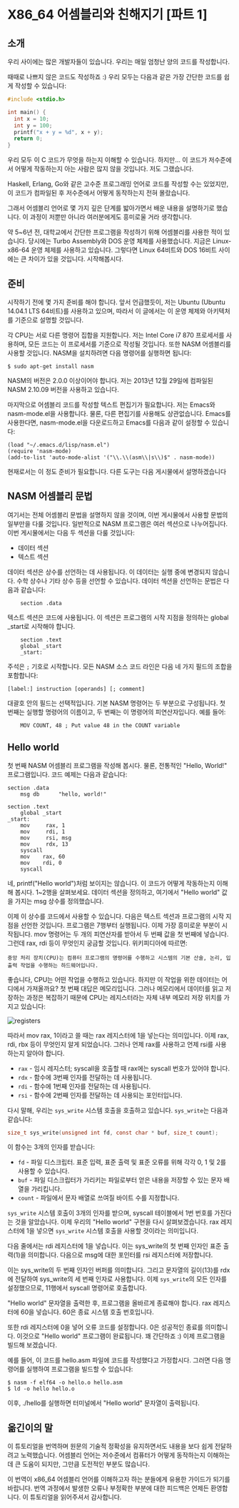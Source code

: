 # X86_64 어셈블리와 친해지기 [파트 1]

## 소개

우리 사이에는 많은 개발자들이 있습니다. 우리는 매일 엄청난 양의 코드를 작성합니다.

때때로 나쁘지 않은 코드도 작성하죠 :) 우리 모두는 다음과 같은 가장 간단한 코드를 쉽게 작성할 수 있습니다:

```c
#include <stdio.h>

int main() {
  int x = 10;
  int y = 100;
  printf("x + y = %d", x + y);
  return 0;
}
```

우리 모두 이 C 코드가 무엇을 하는지 이해할 수 있습니다. 
하지만... 이 코드가 저수준에서 어떻게 작동하는지 아는 사람은 많지 않을 것입니다. 
저도 그랬습니다.

Haskell, Erlang, Go와 같은 고수준 프로그래밍 언어로 코드를 작성할 수는 있었지만, 
이 코드가 컴파일된 후 저수준에서 어떻게 동작하는지 전혀 몰랐습니다.

그래서 어셈블리 언어로 몇 가지 깊은 단계를 밟아가면서 배운 내용을 설명하기로 했습니다. 
이 과정이 저뿐만 아니라 여러분에게도 흥미로울 거라 생각합니다.

약 5~6년 전, 대학교에서 간단한 프로그램을 작성하기 위해 어셈블리를 사용한 적이 있습니다. 
당시에는 Turbo Assembly와 DOS 운영 체제를 사용했습니다. 지금은 Linux-x86-64 운영 체제를 사용하고 있습니다. 그렇다면 Linux 64비트와 DOS 16비트 사이에는 큰 차이가 있을 것입니다. 시작해봅시다.

## 준비

시작하기 전에 몇 가지 준비를 해야 합니다. 
앞서 언급했듯이, 저는 Ubuntu (Ubuntu 14.04.1 LTS 64비트)를 사용하고 있으며, 따라서 이 글에서는 이 운영 체제와 아키텍처를 기준으로 설명할 것입니다. 

각 CPU는 서로 다른 명령어 집합을 지원합니다. 저는 Intel Core i7 870 프로세서를 사용하며, 모든 코드는 이 프로세서를 기준으로 작성될 것입니다. 
또한 NASM 어셈블리를 사용할 것입니다. NASM을 설치하려면 다음 명령어를 실행하면 됩니다:

```
$ sudo apt-get install nasm
```

NASM의 버전은 2.0.0 이상이어야 합니다.
저는 2013년 12월 29일에 컴파일된 NASM 2.10.09 버전을 사용하고 있습니다.

마지막으로 어셈블리 코드를 작성할 텍스트 편집기가 필요합니다. 저는 Emacs와 nasm-mode.el을 사용합니다.
물론, 다른 편집기를 사용해도 상관없습니다.
Emacs를 사용한다면, nasm-mode.el을 다운로드하고 Emacs를 다음과 같이 설정할 수 있습니다:

```elisp
(load "~/.emacs.d/lisp/nasm.el")
(require 'nasm-mode)
(add-to-list 'auto-mode-alist '("\\.\\(asm\\|s\\)$" . nasm-mode))
```
현재로서는 이 정도 준비가 필요합니다. 다른 도구는 다음 게시물에서 설명하겠습니다

## NASM 어셈블리 문법

여기서는 전체 어셈블리 문법을 설명하지 않을 것이며, 이번 게시물에서 사용할 문법의 일부만을 다룰 것입니다.
일반적으로 NASM 프로그램은 여러 섹션으로 나누어집니다. 이번 게시물에서는 다음 두 섹션을 다룰 것입니다:

* 데이터 섹션
* 텍스트 섹션
  
데이터 섹션은 상수를 선언하는 데 사용됩니다. 이 데이터는 실행 중에 변경되지 않습니다. 수학 상수나 기타 상수 등을 선언할 수 있습니다. 데이터 섹션을 선언하는 문법은 다음과 같습니다:

```assembly
    section .data
```

텍스트 섹션은 코드에 사용됩니다. 이 섹션은 프로그램의 시작 지점을 정의하는 global _start로 시작해야 합니다.

```assembly
    section .text
    global _start
    _start:
```

주석은 `;` 기호로 시작합니다. 모든 NASM 소스 코드 라인은 다음 네 가지 필드의 조합을 포함합니다:

```
[label:] instruction [operands] [; comment]
```

대괄호 안의 필드는 선택적입니다. 기본 NASM 명령어는 두 부분으로 구성됩니다. 첫 번째는 실행할 명령어의 이름이고, 두 번째는 이 명령어의 피연산자입니다. 예를 들어:

```assembly
    MOV COUNT, 48 ; Put value 48 in the COUNT variable
```

## Hello world

첫 번째 NASM 어셈블리 프로그램을 작성해 봅시다. 물론, 전통적인 "Hello, World!" 프로그램입니다. 코드 예제는 다음과 같습니다:

```assembly
section .data
    msg db      "hello, world!"

section .text
    global _start
_start:
    mov     rax, 1
    mov     rdi, 1
    mov     rsi, msg
    mov     rdx, 13
    syscall
    mov    rax, 60
    mov    rdi, 0
    syscall
```

네, printf("Hello world")처럼 보이지는 않습니다.
이 코드가 어떻게 작동하는지 이해해 봅시다. 1~2행을 살펴보세요. 데이터 섹션을 정의하고, 여기에서 "Hello world" 값을 가지는 msg 상수를 정의했습니다.

이제 이 상수를 코드에서 사용할 수 있습니다. 다음은 텍스트 섹션과 프로그램의 시작 지점을 선언한 것입니다. 프로그램은 7행부터 실행됩니다. 이제 가장 흥미로운 부분이 시작됩니다.
mov 명령어는 두 개의 피연산자를 받아서 두 번째 값을 첫 번째에 넣습니다. 그런데 rax, rdi 등이 무엇인지 궁금할 것입니다. 위키피디아에 따르면:

```
중앙 처리 장치(CPU)는 컴퓨터 프로그램의 명령어를 수행하고 시스템의 기본 산술, 논리, 입출력 작업을 수행하는 하드웨어입니다.
```

좋습니다, CPU는 어떤 작업을 수행하고 있습니다. 
하지만 이 작업을 위한 데이터는 어디에서 가져올까요? 첫 번째 대답은 메모리입니다.
그러나 메모리에서 데이터를 읽고 저장하는 과정은 복잡하기 때문에 CPU는 레지스터라는 자체 내부 메모리 저장 위치를 가지고 있습니다:

![registers](/content/assets/registers.png)

따라서 mov rax, 1이라고 쓸 때는 rax 레지스터에 1을 넣는다는 의미입니다. 
이제 rax, rdi, rbx 등이 무엇인지 알게 되었습니다. 그러나 언제 rax를 사용하고 언제 rsi를 사용하는지 알아야 합니다.

* `rax` - 임시 레지스터; syscall을 호출할 때 rax에는 syscall 번호가 있어야 합니다.
* `rdx` - 함수에 3번째 인자를 전달하는 데 사용됩니다.
* `rdi` - 함수에 1번째 인자를 전달하는 데 사용됩니다.
* `rsi` - 함수에 2번째 인자를 전달하는 데 사용되는 포인터입니다.

다시 말해, 우리는 `sys_write` 시스템 호출을 호출하고 있습니다. `sys_write`는 다음과 같습니다:

```C
size_t sys_write(unsigned int fd, const char * buf, size_t count);
```

이 함수는 3개의 인자를 받습니다:

* `fd` - 파일 디스크립터. 표준 입력, 표준 출력 및 표준 오류를 위해 각각 0, 1 및 2를 사용할 수 있습니다.
* `buf` - 파일 디스크립터가 가리키는 파일로부터 얻은 내용을 저장할 수 있는 문자 배열을 가리킵니다.
* `count` - 파일에서 문자 배열로 쓰여질 바이트 수를 지정합니다.

`sys_write` 시스템 호출이 3개의 인자를 받으며, syscall 테이블에서 1번 번호를 가진다는 것을 알았습니다.
이제 우리의 "Hello world" 구현을 다시 살펴보겠습니다. rax 레지스터에 1을 넣으면 `sys_write` 시스템 호출을 사용할 것이라는 의미입니다.

다음 줄에서는 rdi 레지스터에 1을 넣습니다. 이는 sys_write의 첫 번째 인자인 표준 출력(1)을 의미합니다.
다음으로 msg에 대한 포인터를 rsi 레지스터에 저장합니다.

이는 sys_write의 두 번째 인자인 버퍼를 의미합니다.
그리고 문자열의 길이(13)를 rdx에 전달하여 sys_write의 세 번째 인자로 사용합니다. 이제 `sys_write`의 모든 인자를 설정했으므로, 11행에서 syscall 명령어로 호출합니다.

"Hello world" 문자열을 출력한 후, 프로그램을 올바르게 종료해야 합니다.
rax 레지스터에 60을 넣습니다. 60은 종료 시스템 호출 번호입니다.

또한 rdi 레지스터에 0을 넣어 오류 코드를 설정합니다. 0은 성공적인 종료를 의미합니다. 
이것으로 "Hello world" 프로그램이 완료됩니다. 꽤 간단하죠 :) 이제 프로그램을 빌드해 보겠습니다. 

예를 들어, 이 코드를 hello.asm 파일에 코드를 작성했다고 가정합시다.
그러면 다음 명령어를 실행하여 프로그램을 빌드할 수 있습니다:

```
$ nasm -f elf64 -o hello.o hello.asm
$ ld -o hello hello.o
```

이후, ./hello를 실행하면 터미널에서 "Hello world" 문자열이 출력됩니다.

## 옮긴이의 말

이 튜토리얼을 번역하며 원문의 기술적 정확성을 유지하면서도 내용을 보다 쉽게 전달하려고 노력했습니다. 
어셈블리 언어는 저수준에서 컴퓨터가 어떻게 동작하는지 이해하는 데 큰 도움이 되지만, 그만큼 도전적인 부분도 많습니다.

이 번역이 x86_64 어셈블리 언어를 이해하고자 하는 분들에게 유용한 가이드가 되기를 바랍니다. 
번역 과정에서 발생한 오류나 부정확한 부분에 대한 피드백은 언제든 환영합니다. 이 튜토리얼을 읽어주셔서 감사합니다.
